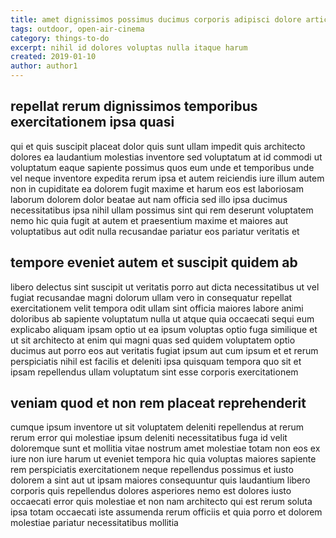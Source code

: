 ```yaml
---
title: amet dignissimos possimus ducimus corporis adipisci dolore article 223
tags: outdoor, open-air-cinema
category: things-to-do
excerpt: nihil id dolores voluptas nulla itaque harum
created: 2019-01-10
author: author1
---
```


## repellat rerum dignissimos temporibus exercitationem ipsa quasi

qui et quis suscipit placeat dolor quis sunt ullam impedit quis architecto dolores ea laudantium molestias inventore sed voluptatum at id commodi ut voluptatum eaque sapiente possimus quos eum unde et temporibus unde vel neque inventore expedita rerum ipsa et autem reiciendis iure illum autem non in cupiditate ea dolorem fugit maxime et harum eos est laboriosam laborum dolorem dolor beatae aut nam officia sed illo ipsa ducimus necessitatibus ipsa nihil ullam possimus sint qui rem deserunt voluptatem nemo hic quia fugit at autem et praesentium maxime et maiores aut voluptatibus aut odit nulla recusandae pariatur eos pariatur veritatis et

## tempore eveniet autem et suscipit quidem ab

libero delectus sint suscipit ut veritatis porro aut dicta necessitatibus ut vel fugiat recusandae magni dolorum ullam vero in consequatur repellat exercitationem velit tempora odit ullam sint officia maiores labore animi doloribus ab sapiente voluptatum nulla ut atque quia occaecati sequi eum explicabo aliquam ipsam optio ut ea ipsum voluptas optio fuga similique et ut sit architecto at enim qui magni quas sed quidem voluptatem optio ducimus aut porro eos aut veritatis fugiat ipsum aut cum ipsum et et rerum perspiciatis nihil est facilis et deleniti ipsa quisquam tempora quo sit et ipsam repellendus ullam voluptatum sint esse corporis exercitationem

## veniam quod et non rem placeat reprehenderit

cumque ipsum inventore ut sit voluptatem deleniti repellendus at rerum rerum error qui molestiae ipsum deleniti necessitatibus fuga id velit doloremque sunt et mollitia vitae nostrum amet molestiae totam non eos ex iure non iure harum ut eveniet tempora hic quia voluptas maiores sapiente rem perspiciatis exercitationem neque repellendus possimus et iusto dolorem a sint aut ut ipsam maiores consequuntur quis laudantium libero corporis quis repellendus dolores asperiores nemo est dolores iusto occaecati error quis molestiae et non nam architecto qui est rerum soluta ipsa totam occaecati iste assumenda rerum officiis et quia porro et dolorem molestiae pariatur necessitatibus mollitia
